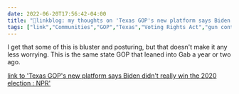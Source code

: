 ```yaml
---
date: 2022-06-20T17:56:42-04:00
title: "🔗linkblog: my thoughts on 'Texas GOP's new platform says Biden didn't really win the 2020 election : NPR'"
tags: ["link","Communities","GOP","Texas","Voting Rights Act","gun control","Gab","far right","local politics"]
---
```

I get that some of this is bluster and posturing, but that doesn't make it any less worrying. This is the same state GOP that leaned into Gab a year or two ago.
 

[link to 'Texas GOP's new platform says Biden didn't really win the 2020 election : NPR'](https://www.npr.org/2022/06/20/1106229988/texas-gops-new-platform-says-biden-didnt-really-win-it-also-calls-for-secession)
